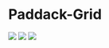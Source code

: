 # Paddack-Grid

<img src="https://i.postimg.cc/sXPnCJ3c/GRID1.jpg"/>
<img src="https://i.postimg.cc/Hnp6Y7xC/GRID2.jpg"/>
<img src="https://i.postimg.cc/KjJJRvk3/GRID3.jpg"/>





